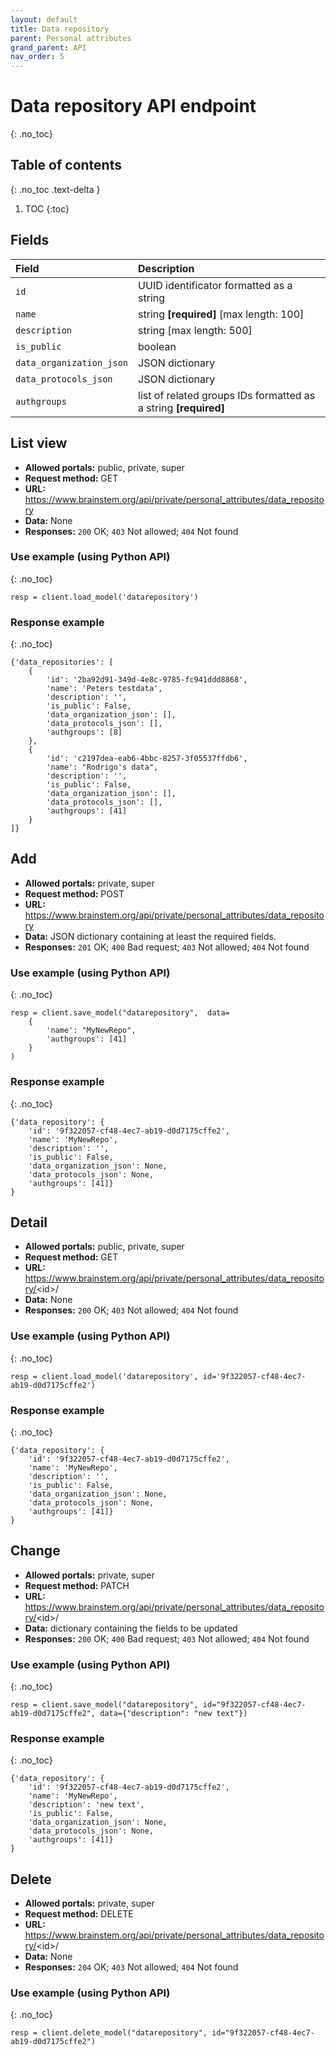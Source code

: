 ```yaml
---
layout: default
title: Data repository
parent: Personal attributes
grand_parent: API
nav_order: 5
---
```


# Data repository API endpoint
{: .no_toc}

## Table of contents
{: .no_toc .text-delta }

1. TOC
{:toc}


## Fields

| Field        | Description  |
|:-------------|:-------------|
| `id` | UUID identificator formatted as a string |
| `name` | string **[required]** [max length: 100]|
| `description` | string [max length: 500] |
| `is_public` | boolean |
| `data_organization_json` | JSON dictionary |
| `data_protocols_json` | JSON dictionary |
| `authgroups` | list of related groups IDs formatted as a string **[required]** |

## List view
- **Allowed portals:** public, private, super
- **Request method:** GET
- **URL:** https://www.brainstem.org/api/private/personal_attributes/data_repository
- **Data:** None
- **Responses:** `200` OK; `403` Not allowed; `404` Not found

### Use example (using Python API)
{: .no_toc}

```
resp = client.load_model('datarepository')
```

### Response example
{: .no_toc}

```
{'data_repositories': [
    {
        'id': '2ba92d91-349d-4e8c-9785-fc941ddd8868',
        'name': 'Peters testdata',
        'description': '',
        'is_public': False,
        'data_organization_json': [],
        'data_protocols_json': [],
        'authgroups': [8]
    },
    {
        'id': 'c2197dea-eab6-4bbc-8257-3f05537ffdb6',
        'name': "Rodrigo's data",
        'description': '',
        'is_public': False,
        'data_organization_json': [],
        'data_protocols_json': [],
        'authgroups': [41]
    }
]}
```


## Add
- **Allowed portals:** private, super
- **Request method:** POST
- **URL:** https://www.brainstem.org/api/private/personal_attributes/data_repository
- **Data:** JSON dictionary containing at least the required fields.
- **Responses:** `201` OK; `400` Bad request; `403` Not allowed; `404` Not found


### Use example (using Python API)
{: .no_toc}

```
resp = client.save_model("datarepository",  data=
    {
        'name': "MyNewRepo",
        'authgroups': [41]
    }
)
```

### Response example
{: .no_toc}

```
{'data_repository': {
    'id': '9f322057-cf48-4ec7-ab19-d0d7175cffe2',
    'name': 'MyNewRepo',
    'description': '',
    'is_public': False,
    'data_organization_json': None,
    'data_protocols_json': None,
    'authgroups': [41]}
}
```



## Detail
- **Allowed portals:** public, private, super
- **Request method:** GET
- **URL:** https://www.brainstem.org/api/private/personal_attributes/data_repository/<id\>/
- **Data:** None
- **Responses:** `200` OK; `403` Not allowed; `404` Not found

### Use example (using Python API)
{: .no_toc}

```
resp = client.load_model('datarepository', id='9f322057-cf48-4ec7-ab19-d0d7175cffe2')
```

### Response example
{: .no_toc}

```
{'data_repository': {
    'id': '9f322057-cf48-4ec7-ab19-d0d7175cffe2',
    'name': 'MyNewRepo',
    'description': '',
    'is_public': False,
    'data_organization_json': None,
    'data_protocols_json': None,
    'authgroups': [41]}
}
```


## Change
- **Allowed portals:** private, super
- **Request method:** PATCH
- **URL:** https://www.brainstem.org/api/private/personal_attributes/data_repository/<id\>/
- **Data:** dictionary containing the fields to be updated
- **Responses:** `200` OK; `400` Bad request; `403` Not allowed; `404` Not found


### Use example (using Python API)
{: .no_toc}

```
resp = client.save_model("datarepository", id="9f322057-cf48-4ec7-ab19-d0d7175cffe2", data={"description": "new text"})
```

### Response example
{: .no_toc}

```
{'data_repository': {
    'id': '9f322057-cf48-4ec7-ab19-d0d7175cffe2',
    'name': 'MyNewRepo',
    'description': 'new text',
    'is_public': False,
    'data_organization_json': None,
    'data_protocols_json': None,
    'authgroups': [41]}
}
```


## Delete
- **Allowed portals:** private, super
- **Request method:** DELETE
- **URL:** https://www.brainstem.org/api/private/personal_attributes/data_repository/<id\>/
- **Data:** None
- **Responses:** `204` OK; `403` Not allowed; `404` Not found


### Use example (using Python API)
{: .no_toc}

```
resp = client.delete_model("datarepository", id="9f322057-cf48-4ec7-ab19-d0d7175cffe2")
``` 